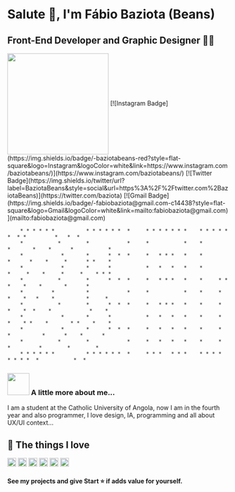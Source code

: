 <h1 align="left"> Salute 🙏, I'm Fábio Baziota (Beans) </h1>
<h2 align="left">Front-End Developer and Graphic Designer 👨‍💻</h2>
<img align='center' src="https://i.ibb.co/tzyS70q/6tXM.gif" width="230">
[![Instagram Badge](https://img.shields.io/badge/-baziotabeans-red?style=flat-square&logo=Instagram&logoColor=white&link=https://www.instagram.com/baziotabeans/)](https://www.instagram.com/baziotabeans/)
[![Twitter Badge](https://img.shields.io/twitter/url?label=BaziotaBeans&style=social&url=https%3A%2F%2Ftwitter.com%2BaziotaBeans)](https://twitter.com/baziota)
[![Gmail Badge](https://img.shields.io/badge/-fabiobaziota@gmail.com-c14438?style=flat-square&logo=Gmail&logoColor=white&link=mailto:fabiobaziota@gmail.com)](mailto:fabiobaziota@gmail.com)


```
    * * * * * *          * * * * * *  *     * * * * * * *    * * * * *         *  * *         *   *  *
    *           *        *            *     *           *    *         *       *    *      *           *   
    *            *       *      *  *  *     *   * * *   *    *          *      *    *     *      * *    *  
    *            *       *      *           *   *   *   *    *           *     *    *     *     *    * * *     
    *           *        *      *  *  *     *   * * *   *    *     * *    *    *    *       *      *       
    *         *          *            *     *           *    *     *  *    *   *    *          *     *    
    *           *        *      *  *  *     *   * * *   *    *     *   *    *  *    *            *    *
    *            *       *      *           *   *   *   *    *     *    *    * *    *       * *    *    * 
    *            *       *      *  *  *     *   *   *   *    *     *     *          *      *    *      *
    *           *        *            *     *   *   *   *    *     *      *         *        *        *
    * * * * * *          * * * * * *  *     * * *   * * *    * * * *       * * * *  *           *  *
```    
    
### <img src="https://media.giphy.com/media/VgCDAzcKvsR6OM0uWg/giphy.gif" width="50"> A little more about me...  
I am a student at the Catholic University of Angola, now I am in the fourth year and also 
programmer, I love design, IA, programming and all about UX/UI context...

## 📍 The things I love

<p align="left">
<img src="https://devicons.github.io/devicon/devicon.git/icons/react/react-original-wordmark.svg" alt="react" width="20" height="20"/>
<img src="https://devicons.github.io/devicon/devicon.git/icons/css3/css3-original-wordmark.svg" alt="css3"  width="20" height="20"/>
<img src="https://devicons.github.io/devicon/devicon.git/icons/html5/html5-original-wordmark.svg" alt="html5"  width="20" height="20"/>
<img src="https://devicons.github.io/devicon/devicon.git/icons/javascript/javascript-original.svg" alt="javascript" width="20" height="20"/>
<img src="https://devicons.github.io/devicon/devicon.git/icons/postgresql/postgresql-original-wordmark.svg" alt="postgresql" width="20" height="20"/>
<img src="https://devicons.github.io/devicon/devicon.git/icons/nodejs/nodejs-original.svg" alt="nodejs" width="20" height="20"/></p><p align="center">
</p>

                       
 #### See my projects and give Start  ⭐️ if adds value for yourself.                    
                       
                       
                               
                                
